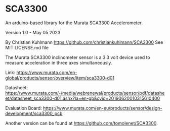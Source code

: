 # SCA3300
An arduino-based library for the Murata SCA3300 Accelerometer.

Version 1.0 - May 05 2023

By Christian Kuhlmann
https://github.com/christiankuhlmann/SCA3300
See MIT LICENSE.md file

The Murata SCA3300 inclinometer sensor is a 3.3 volt device used to measure acceleration in three axes simultaneously.

Link: https://www.murata.com/en-global/products/sensor/overview/item/sca3300-d01

Datasheet: https://www.murata.com/-/media/webrenewal/products/sensor/pdf/datasheet/datasheet_sca3300-d01.ashx?la=en-gb&cvid=20190620010315610400

Evaluation Board: https://www.murata.com/en-eu/products/sensor/design-development/sca3300_pcb


Another version can be found at https://github.com/tomolenet/SCA3300.
